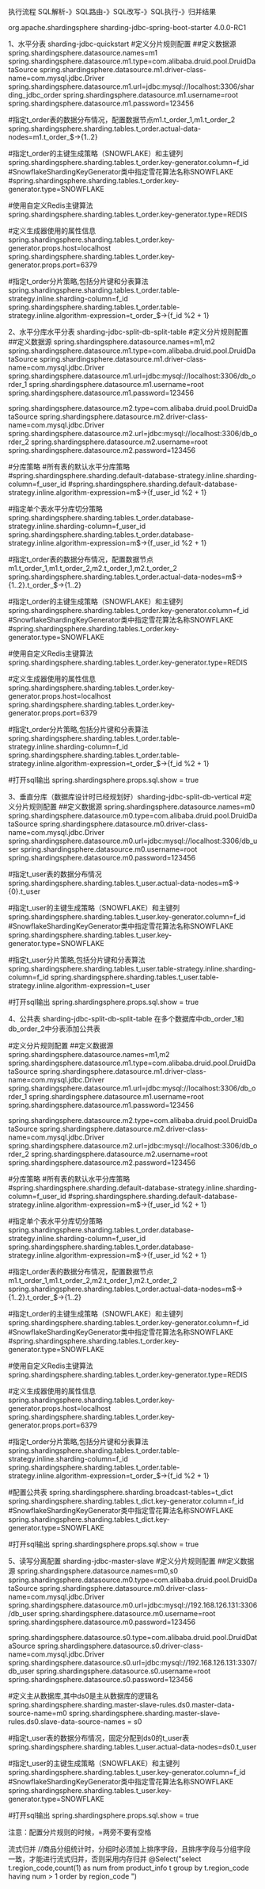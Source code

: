 执行流程
  SQL解析-》SQL路由-》SQL改写-》SQL执行-》归并结果


<dependency>
        <groupId>org.apache.shardingsphere</groupId>
        <artifactId>sharding-jdbc-spring-boot-starter</artifactId>
        <version>4.0.0-RC1</version>
</dependency>


1、水平分表  sharding-jdbc-quickstart
#定义分片规则配置
##定义数据源
spring.shardingsphere.datasource.names=m1
spring.shardingsphere.datasource.m1.type=com.alibaba.druid.pool.DruidDataSource
spring.shardingsphere.datasource.m1.driver-class-name=com.mysql.jdbc.Driver
spring.shardingsphere.datasource.m1.url=jdbc:mysql://localhost:3306/sharding_jdbc_order
spring.shardingsphere.datasource.m1.username=root
spring.shardingsphere.datasource.m1.password=123456


#指定t_order表的数据分布情况，配置数据节点m1.t_order_1,m1.t_order_2
spring.shardingsphere.sharding.tables.t_order.actual-data-nodes=m1.t_order_$->{1..2}

#指定t_order的主键生成策略（SNOWFLAKE）和主键列
spring.shardingsphere.sharding.tables.t_order.key-generator.column=f_id
#SnowflakeShardingKeyGenerator类中指定雪花算法名称SNOWFLAKE
#spring.shardingsphere.sharding.tables.t_order.key-generator.type=SNOWFLAKE

#使用自定义Redis主键算法
spring.shardingsphere.sharding.tables.t_order.key-generator.type=REDIS

#定义生成器使用的属性信息
spring.shardingsphere.sharding.tables.t_order.key-generator.props.host=localhost
spring.shardingsphere.sharding.tables.t_order.key-generator.props.port=6379

#指定t_order分片策略,包括分片键和分表算法
spring.shardingsphere.sharding.tables.t_order.table-strategy.inline.sharding-column=f_id
spring.shardingsphere.sharding.tables.t_order.table-strategy.inline.algorithm-expression=t_order_$->{f_id %2  + 1}


2、水平分库水平分表  sharding-jdbc-split-db-split-table
#定义分片规则配置
##定义数据源
spring.shardingsphere.datasource.names=m1,m2
spring.shardingsphere.datasource.m1.type=com.alibaba.druid.pool.DruidDataSource
spring.shardingsphere.datasource.m1.driver-class-name=com.mysql.jdbc.Driver
spring.shardingsphere.datasource.m1.url=jdbc:mysql://localhost:3306/db_order_1
spring.shardingsphere.datasource.m1.username=root
spring.shardingsphere.datasource.m1.password=123456

spring.shardingsphere.datasource.m2.type=com.alibaba.druid.pool.DruidDataSource
spring.shardingsphere.datasource.m2.driver-class-name=com.mysql.jdbc.Driver
spring.shardingsphere.datasource.m2.url=jdbc:mysql://localhost:3306/db_order_2
spring.shardingsphere.datasource.m2.username=root
spring.shardingsphere.datasource.m2.password=123456

#分库策略
#所有表的默认水平分库策略
#spring.shardingsphere.sharding.default-database-strategy.inline.sharding-column=f_user_id
#spring.shardingsphere.sharding.default-database-strategy.inline.algorithm-expression=m$->{f_user_id %2  + 1}

#指定单个表水平分库切分策略
spring.shardingsphere.sharding.tables.t_order.database-strategy.inline.sharding-column=f_user_id
spring.shardingsphere.sharding.tables.t_order.database-strategy.inline.algorithm-expression=m$->{f_user_id %2  + 1}


#指定t_order表的数据分布情况，配置数据节点m1.t_order_1,m1.t_order_2,m2.t_order_1,m2.t_order_2
spring.shardingsphere.sharding.tables.t_order.actual-data-nodes=m$->{1..2}.t_order_$->{1..2}


#指定t_order的主键生成策略（SNOWFLAKE）和主键列
spring.shardingsphere.sharding.tables.t_order.key-generator.column=f_id
#SnowflakeShardingKeyGenerator类中指定雪花算法名称SNOWFLAKE
#spring.shardingsphere.sharding.tables.t_order.key-generator.type=SNOWFLAKE

#使用自定义Redis主键算法
spring.shardingsphere.sharding.tables.t_order.key-generator.type=REDIS

#定义生成器使用的属性信息
spring.shardingsphere.sharding.tables.t_order.key-generator.props.host=localhost
spring.shardingsphere.sharding.tables.t_order.key-generator.props.port=6379



#指定t_order分片策略,包括分片键和分表算法
spring.shardingsphere.sharding.tables.t_order.table-strategy.inline.sharding-column=f_id
spring.shardingsphere.sharding.tables.t_order.table-strategy.inline.algorithm-expression=t_order_$->{f_id %2  + 1}


#打开sql输出
spring.shardingsphere.props.sql.show = true


3、垂直分库（数据库设计时已经规划好）sharding-jdbc-split-db-vertical
#定义分片规则配置
##定义数据源
spring.shardingsphere.datasource.names=m0
spring.shardingsphere.datasource.m0.type=com.alibaba.druid.pool.DruidDataSource
spring.shardingsphere.datasource.m0.driver-class-name=com.mysql.jdbc.Driver
spring.shardingsphere.datasource.m0.url=jdbc:mysql://localhost:3306/db_user
spring.shardingsphere.datasource.m0.username=root
spring.shardingsphere.datasource.m0.password=123456


#指定t_user表的数据分布情况
spring.shardingsphere.sharding.tables.t_user.actual-data-nodes=m$->{0}.t_user


#指定t_user的主键生成策略（SNOWFLAKE）和主键列
spring.shardingsphere.sharding.tables.t_user.key-generator.column=f_id
#SnowflakeShardingKeyGenerator类中指定雪花算法名称SNOWFLAKE
spring.shardingsphere.sharding.tables.t_user.key-generator.type=SNOWFLAKE


#指定t_user分片策略,包括分片键和分表算法
spring.shardingsphere.sharding.tables.t_user.table-strategy.inline.sharding-column=f_id
spring.shardingsphere.sharding.tables.t_user.table-strategy.inline.algorithm-expression=t_user

#打开sql输出
spring.shardingsphere.props.sql.show = true


4、公共表  sharding-jdbc-split-db-split-table
  在多个数据库中db_order_1和db_order_2中分表添加公共表

#定义分片规则配置
##定义数据源
spring.shardingsphere.datasource.names=m1,m2
spring.shardingsphere.datasource.m1.type=com.alibaba.druid.pool.DruidDataSource
spring.shardingsphere.datasource.m1.driver-class-name=com.mysql.jdbc.Driver
spring.shardingsphere.datasource.m1.url=jdbc:mysql://localhost:3306/db_order_1
spring.shardingsphere.datasource.m1.username=root
spring.shardingsphere.datasource.m1.password=123456

spring.shardingsphere.datasource.m2.type=com.alibaba.druid.pool.DruidDataSource
spring.shardingsphere.datasource.m2.driver-class-name=com.mysql.jdbc.Driver
spring.shardingsphere.datasource.m2.url=jdbc:mysql://localhost:3306/db_order_2
spring.shardingsphere.datasource.m2.username=root
spring.shardingsphere.datasource.m2.password=123456

#分库策略
#所有表的默认水平分库策略
#spring.shardingsphere.sharding.default-database-strategy.inline.sharding-column=f_user_id
#spring.shardingsphere.sharding.default-database-strategy.inline.algorithm-expression=m$->{f_user_id %2  + 1}

#指定单个表水平分库切分策略
spring.shardingsphere.sharding.tables.t_order.database-strategy.inline.sharding-column=f_user_id
spring.shardingsphere.sharding.tables.t_order.database-strategy.inline.algorithm-expression=m$->{f_user_id %2  + 1}


#指定t_order表的数据分布情况，配置数据节点m1.t_order_1,m1.t_order_2,m2.t_order_1,m2.t_order_2
spring.shardingsphere.sharding.tables.t_order.actual-data-nodes=m$->{1..2}.t_order_$->{1..2}


#指定t_order的主键生成策略（SNOWFLAKE）和主键列
spring.shardingsphere.sharding.tables.t_order.key-generator.column=f_id
#SnowflakeShardingKeyGenerator类中指定雪花算法名称SNOWFLAKE
#spring.shardingsphere.sharding.tables.t_order.key-generator.type=SNOWFLAKE

#使用自定义Redis主键算法
spring.shardingsphere.sharding.tables.t_order.key-generator.type=REDIS

#定义生成器使用的属性信息
spring.shardingsphere.sharding.tables.t_order.key-generator.props.host=localhost
spring.shardingsphere.sharding.tables.t_order.key-generator.props.port=6379



#指定t_order分片策略,包括分片键和分表算法
spring.shardingsphere.sharding.tables.t_order.table-strategy.inline.sharding-column=f_id
spring.shardingsphere.sharding.tables.t_order.table-strategy.inline.algorithm-expression=t_order_$->{f_id %2  + 1}



#配置公共表
spring.shardingsphere.sharding.broadcast-tables=t_dict
spring.shardingsphere.sharding.tables.t_dict.key-generator.column=f_id
#SnowflakeShardingKeyGenerator类中指定雪花算法名称SNOWFLAKE
spring.shardingsphere.sharding.tables.t_dict.key-generator.type=SNOWFLAKE


#打开sql输出
spring.shardingsphere.props.sql.show = true


5、读写分离配置  sharding-jdbc-master-slave
#定义分片规则配置
##定义数据源
spring.shardingsphere.datasource.names=m0,s0
spring.shardingsphere.datasource.m0.type=com.alibaba.druid.pool.DruidDataSource
spring.shardingsphere.datasource.m0.driver-class-name=com.mysql.jdbc.Driver
spring.shardingsphere.datasource.m0.url=jdbc:mysql://192.168.126.131:3306/db_user
spring.shardingsphere.datasource.m0.username=root
spring.shardingsphere.datasource.m0.password=123456

spring.shardingsphere.datasource.s0.type=com.alibaba.druid.pool.DruidDataSource
spring.shardingsphere.datasource.s0.driver-class-name=com.mysql.jdbc.Driver
spring.shardingsphere.datasource.s0.url=jdbc:mysql://192.168.126.131:3307/db_user
spring.shardingsphere.datasource.s0.username=root
spring.shardingsphere.datasource.s0.password=123456


#定义主从数据库,其中ds0是主从数据库的逻辑名
spring.shardingsphere.sharding.master-slave-rules.ds0.master-data-source-name=m0
spring.shardingsphere.sharding.master-slave-rules.ds0.slave-data-source-names = s0


#指定t_user表的数据分布情况，固定分配到ds0的t_user表
spring.shardingsphere.sharding.tables.t_user.actual-data-nodes=ds0.t_user


#指定t_user的主键生成策略（SNOWFLAKE）和主键列
spring.shardingsphere.sharding.tables.t_user.key-generator.column=f_id
#SnowflakeShardingKeyGenerator类中指定雪花算法名称SNOWFLAKE
spring.shardingsphere.sharding.tables.t_user.key-generator.type=SNOWFLAKE

#打开sql输出
spring.shardingsphere.props.sql.show = true




注意：配置分片规则的时候，=两旁不要有空格



流式归并
//商品分组统计时，分组时必须加上排序字段，且排序字段与分组字段一致，才能进行流式归并，否则采用内存归并
@Select("select t.region_code,count(1) as num from product_info t group by t.region_code having num > 1 order by region_code ")